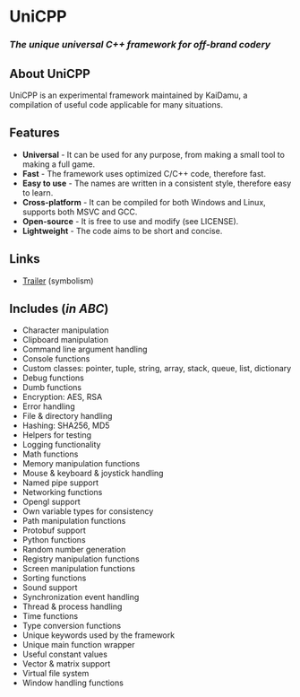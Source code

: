 # UniCPP
### *The unique universal C++ framework for off-brand codery*

## About UniCPP
UniCPP is an experimental framework maintained by KaiDamu, a compilation of useful code applicable for many situations.

## Features
- **Universal** - It can be used for any purpose, from making a small tool to making a full game.
- **Fast** - The framework uses optimized C/C++ code, therefore fast.
- **Easy to use** - The names are written in a consistent style, therefore easy to learn.
- **Cross-platform** - It can be compiled for both Windows and Linux, supports both MSVC and GCC.
- **Open-source** - It is free to use and modify (see LICENSE).
- **Lightweight** - The code aims to be short and concise.

## Links
- [Trailer](https://www.youtube.com/watch?v=iklTSxr35Qc) (symbolism)

## Includes (*in ABC*)
- Character manipulation
- Clipboard manipulation
- Command line argument handling
- Console functions
- Custom classes: pointer, tuple, string, array, stack, queue, list, dictionary
- Debug functions
- Dumb functions
- Encryption: AES, RSA
- Error handling
- File & directory handling
- Hashing: SHA256, MD5
- Helpers for testing
- Logging functionality
- Math functions
- Memory manipulation functions
- Mouse & keyboard & joystick handling
- Named pipe support
- Networking functions
- Opengl support
- Own variable types for consistency
- Path manipulation functions
- Protobuf support
- Python functions
- Random number generation
- Registry manipulation functions
- Screen manipulation functions
- Sorting functions
- Sound support
- Synchronization event handling
- Thread & process handling
- Time functions
- Type conversion functions
- Unique keywords used by the framework
- Unique main function wrapper
- Useful constant values
- Vector & matrix support
- Virtual file system
- Window handling functions
